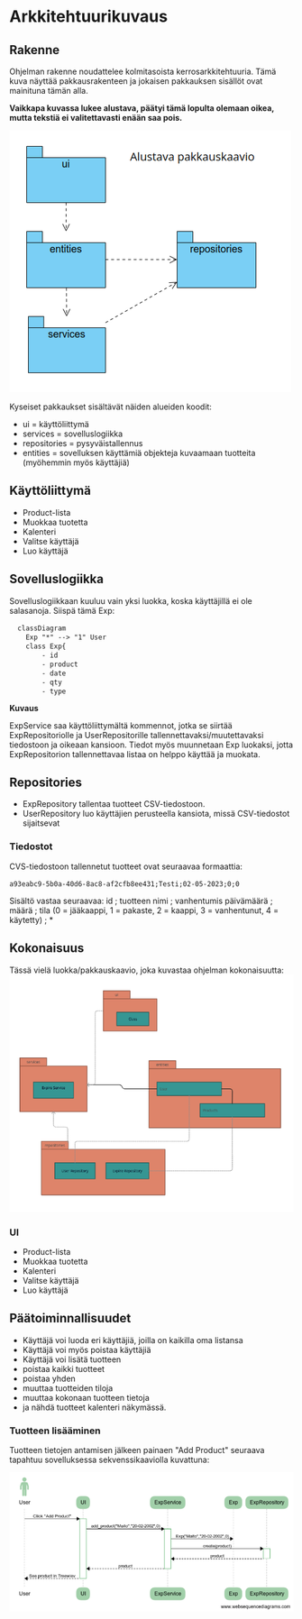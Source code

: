 # Arkkitehtuurikuvaus

## Rakenne

Ohjelman rakenne noudattelee kolmitasoista kerrosarkkitehtuuria. Tämä kuva näyttää pakkausrakenteen ja jokaisen pakkauksen sisällöt ovat mainituna tämän alla.

**Vaikkapa kuvassa lukee alustava, päätyi tämä lopulta olemaan oikea, mutta tekstiä ei valitettavasti enään saa pois.**

![Pakkausrakenne](./kuvat/Exp_alustava_pakkauskaavio.png)

Kyseiset pakkaukset sisältävät näiden alueiden koodit:

- ui = käyttöliittymä
- services = sovelluslogiikka
- repositories = pysyväistallennus
- entities = sovelluksen käyttämiä objekteja kuvaamaan tuotteita (myöhemmin myös käyttäjiä)

## Käyttöliittymä
- Product-lista
- Muokkaa tuotetta
- Kalenteri
- Valitse käyttäjä
- Luo käyttäjä

 
## Sovelluslogiikka

Sovelluslogiikkaan kuuluu vain yksi luokka, koska käyttäjillä ei ole salasanoja. Siispä tämä Exp:

```mermaid
  classDiagram
    Exp "*" --> "1" User
    class Exp{
        - id
        - product
        - date
        - qty
        - type
```


**Kuvaus**

ExpService saa käyttöliittymältä kommennot, jotka se siirtää ExpRepositoriolle ja UserRepositorille tallennettavaksi/muutettavaksi tiedostoon ja oikeaan kansioon. Tiedot myös muunnetaan Exp luokaksi, jotta ExpRepositorion tallennettavaa listaa on helppo käyttää ja muokata.

## Repositories
- ExpRepository tallentaa tuotteet CSV-tiedostoon.
- UserRepository luo käyttäjien perusteella kansiota, missä CSV-tiedostot sijaitsevat

### Tiedostot

CVS-tiedostoon tallennetut tuotteet ovat seuraavaa formaattia:
```
a93eabc9-5b0a-40d6-8ac8-af2cfb8ee431;Testi;02-05-2023;0;0
```
Sisältö vastaa seuraavaa: id ; tuotteen nimi ; vanhentumis päivämäärä ; määrä ; tila (0 = jääkaappi, 1 = pakaste, 2 = kaappi, 3 = vanhentunut, 4 = käytetty) ; *

## Kokonaisuus

Tässä vielä luokka/pakkauskaavio, joka kuvastaa ohjelman kokonaisuutta:
![Pakkausrakenne](./kuvat/alustava_paakaavio.png)
### UI
- Product-lista
- Muokkaa tuotetta
- Kalenteri
- Valitse käyttäjä
- Luo käyttäjä


## Päätoiminnallisuudet

- Käyttäjä voi luoda eri käyttäjiä, joilla on kaikilla oma listansa
- Käyttäjä voi myös poistaa käyttäjiä
- Käyttäjä voi lisätä tuotteen
- poistaa kaikki tuotteet
- poistaa yhden
- muuttaa tuotteiden tiloja
- muuttaa kokonaan tuotteen tietoja
- ja nähdä tuotteet kalenteri näkymässä.

### Tuotteen lisääminen

Tuotteen tietojen antamisen jälkeen painaen "Add Product" seuraava tapahtuu sovelluksessa sekvenssikaaviolla kuvattuna:

![Tuotteen lisäys](./kuvat/Exp_sekvenssikaavio.png)
